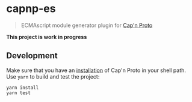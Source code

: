 # capnp-es

> ECMAscript module generator plugin for [Cap'n Proto][capnp]

**This project is work in progress**

## Development

Make sure that you have an [installation][capnp-installation] of Cap'n Proto in your shell path. Use `yarn` to build
and test the project:

```
yarn install
yarn test
```

[capnp]: https://capnproto.org
[capnp-installation]: https://capnproto.org/install.html
